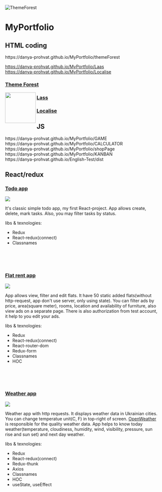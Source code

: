 ![ThemeForest](https://user-images.githubusercontent.com/59499037/132040992-b99831d6-059c-4544-b3bd-c1323930a07d.png)
# MyPortfolio
<h2>HTML coding</h2>
https://danya-prohvat.github.io/MyPortfolio/themeForest <br>

https://danya-prohvat.github.io/MyPortfolio/Laas <br>
https://danya-prohvat.github.io/MyPortfolio/Localise <br>
<h3><a href='https://danya-prohvat.github.io/MyPortfolio/themeForest'>Theme Forest</a></h3> 
<img align="left" width="100" height="100" src='https://user-images.githubusercontent.com/59499037/132040992-b99831d6-059c-4544-b3bd-c1323930a07d.png'> 

<h3><a href='https://danya-prohvat.github.io/MyPortfolio/Laas'>Lass</a></h3> 
<h3><a href='https://danya-prohvat.github.io/MyPortfolio/Localise'>Localise</a></h3> 
<h2>JS</h2>
https://danya-prohvat.github.io/MyPortfolio/GAME <br>
https://danya-prohvat.github.io/MyPortfolio/CALCULATOR <br>
https://danya-prohvat.github.io/MyPortfolio/shopPage <br>
https://danya-prohvat.github.io/MyPortfolio/KANBAN <br>
https://danya-prohvat.github.io/English-Test/dist <br>
<h2>React/redux</h2>
<h3><a href='https://danya-prohvat.github.io/todos'>Todo app</a></h3> 
<img src='https://user-images.githubusercontent.com/59499037/130082987-bcd41eeb-f9ab-43e1-852b-2fd62efb6274.png'> 
<p>It's classic simple todo app, my first React-project. App allows create, delete, mark tasks. Also, you may filter tasks by status.</p>
<label>libs & texnologies:</label>
<ul>
<li>Redux</li>
<li>React-redux(connect)</li>
<li>Classnames</li>
</ul>
<br>
<br>
<br>
<h3><a href='https://danya-prohvat.github.io/flat-rent/#/'>Flat rent app</a></h3> 
<img src='https://user-images.githubusercontent.com/59499037/130086165-9154d414-8f58-4b42-ac43-65f434e9a8e3.png'> 
<p>App allows view, filter and edit flats. It have 50 static added flats(without http-request, app don't use server, only using state). You can filter ads by price, area(square meter), rooms, location and availability of furniture, also view ads on a separate page. There is also authorization from test account, it help to you edit your ads.</p>
<label>libs & texnologies:</label>
<ul>
<li>Redux</li>
<li>React-redux(connect)</li>
<li>React-router-dom</li>
<li>Redux-form</li>
<li>Classnames</li>
<li>HOC</li>
</ul>
<br>
<br>
<br>
<h3><a href='https://danya-prohvat.github.io/weather-app'>Weather app</a></h3> 
<img src='https://user-images.githubusercontent.com/59499037/130082947-58fb25f0-2c52-45f1-9d67-4cc5bca67360.png'> 
<p>Weather app with http requests. It displays weather data in Ukrainian cities. You can change temperatue unit(C, F) in top-right of screen. <a href='https://openweathermap.org/'>OpenWeather</a> is responsible for the quality weather data. App helps to know today weather(temperature, cloudiness, humidity, wind, visibility, pressure, sun rise and sun set) and next day weather.</p>
<label>libs & texnologies:</label>
<ul>
<li>Redux</li>
<li>React-redux(connect)</li>
<li>Redux-thunk</li>
<li>Axios</li>
<li>Classnames</li>
<li>HOC</li>
<li>useState, useEffect</li>
</ul>



